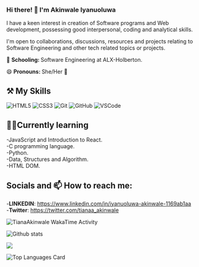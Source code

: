 ### Hi there! 👋 I'm Akinwale Iyanuoluwa
I have a keen interest in creation of Software programs and Web development, possessing good interpersonal,
coding and analytical skills.

I'm open to collaborations, discussions, resources and projects relating to Software Engineering and other tech related topics or projects.

🏫 <b> Schooling: </b> Software Engineering at ALX-Holberton.

😄 <b> Pronouns: </b> She/Her 👧

## ⚒ My Skills
![HTML5](https://img.shields.io/badge/html5-%23E34F26.svg?style=for-the-badge&logo=html5&logoColor=white)
![CSS3](https://img.shields.io/badge/css3-%231572B6.svg?style=for-the-badge&logo=css3&logoColor=white)
![Git](https://img.shields.io/badge/git-%23F05033.svg?style=for-the-badge&logo=git&logoColor=white)
![GitHub](https://img.shields.io/badge/github-%23121011.svg?style=for-the-badge&logo=github&logoColor=white)
![VSCode](https://img.shields.io/badge/-VSCode-blue)

## 🏫🌱Currently learning
-JavaScript and Introduction to React.
<br>
-C programming language.
<br>
-Python.
<br>
-Data, Structures and Algorithm.
<br>
-HTML DOM.

## Socials and 📫 How to reach me:  
-<b>LINKEDIN</b>: https://www.linkedin.com/in/iyanuoluwa-akinwale-1169ab1aa 
<br>
-<b>Twitter</b>: https://twitter.com/tianaa_akinwale

<img
  src="https://github.com/TianaAkinwale/TianaAkinwale/blob/main/images/stat.svg"
  alt="TianaAkinwale WakaTime Activity"
/>

![Github stats](https://github-readme-stats.vercel.app/api?username=TianaAkinwale&theme=highcontrast&show_icons=true&count_private=true)

<p align="left" height='200px'><img src="https://github-readme-stats.vercel.app/api/wakatime?username=TianaAkinwale&layout=compact&theme=solarized-dark&hide_border=true"/> </p>

![Top Languages Card](https://github-readme-stats.vercel.app/api/top-langs/?username=TianaAkinwale&layout=compact)
